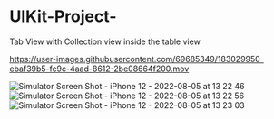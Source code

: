 # UIKit-Project-
Tab View with Collection view inside the table view

https://user-images.githubusercontent.com/69685349/183029950-ebaf39b5-fc9c-4aad-8612-2be08664f200.mov

![Simulator Screen Shot - iPhone 12 - 2022-08-05 at 13 22 46](https://user-images.githubusercontent.com/69685349/183029591-320ac43c-9a49-4b70-8893-d3845af74af9.png)
![Simulator Screen Shot - iPhone 12 - 2022-08-05 at 13 22 56](https://user-images.githubusercontent.com/69685349/183029620-9ad37777-928e-45b0-8adf-6894c35fbc43.png)
![Simulator Screen Shot - iPhone 12 - 2022-08-05 at 13 23 03](https://user-images.githubusercontent.com/69685349/183029638-0b7d76d7-cc2b-4cc8-88ac-c85338020eba.png)




